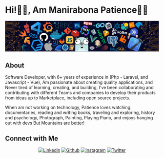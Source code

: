 # Hi!👋🏼, Am Manirabona Patience🤴🏽
![Github Banner](https://github.com/Jaydeep-Yadav/Jaydeep-Yadav/blob/main/banner.png)

## About
Software Developer, with 6+ years of experience in (Php - Laravel, and Javascript - Vue), Am passionate about creating quality applications, and Never tired of learning, creating, and building,  I've been collaborating and contributing with different Teams and companies to develop their products from ideas up to Marketplace, including open source projects.

When am not working on technology, Patience loves watching documentaries, reading and writing books, traveling and exploring, history and psychology, Photograph, Painting, Playing Piano, and enjoys hanging out with devs But Mountains are better!

## Connect with Me
<p align="center">
	<a href="https://www.linkedin.com/in/manirabona-patience-3b08051b4"><img alt="Linkedin" title="Manirabona patience Linkedin" src="https://img.shields.io/badge/LinkedIn-0077B5?style=for-the-badge&logo=linkedin&logoColor=white"></a>
  <a href="https://github.com/manirabona-programer/manirabona-programer"><img alt="Github" title="Manirabona patience Github" src="https://img.shields.io/badge/GitHub-100000?style=for-the-badge&logo=github&logoColor=white"></a>
  <a href="https://www.instagram.com/manirabona_walker"><img alt="Instagram" title="Manirabona Patience Instagram" src="https://img.shields.io/badge/Instagram-E4405F?style=for-the-badge&logo=instagram&logoColor=white"></a>
	  <a href="https://twitter.com/ManirabonaW"><img alt="Twitter" title="Manirabona Patience Twitter" src="https://img.shields.io/badge/Twitter-1DA1F2?style=for-the-badge&logo=twitter&logoColor=white"></a>
	  </p>
